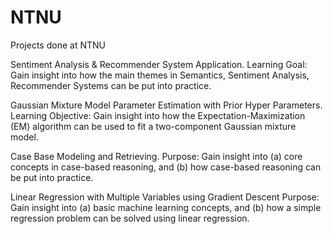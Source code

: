 # NTNU
Projects done at NTNU

Sentiment Analysis & Recommender System Application.
    Learning Goal: Gain insight into how the main themes in Semantics, Sentiment Analysis, Recommender Systems
	can be put into practice.


Gaussian Mixture Model Parameter Estimation with Prior Hyper Parameters.
    Learning Objective: Gain insight into how the Expectation-Maximization (EM) algorithm can be used to fit a
	two-component Gaussian mixture model.


Case Base Modeling and Retrieving.
    Purpose: Gain insight into (a) core concepts in case-based reasoning, and (b) how case-based reasoning can
	be put into practice.
    

Linear Regression with Multiple Variables using Gradient Descent
	Purpose: Gain insight into (a) basic machine learning concepts, and (b) how a simple regression problem
	can be solved using linear regression.